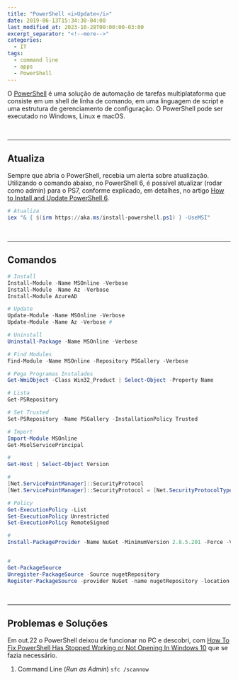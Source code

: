 ```yaml
---
title: "PowerShell <i>Update</i>"
date: 2019-06-13T15:34:30-04:00
last_modified_at: 2023-10-28T00:00:00-03:00
excerpt_separator: "<!--more-->"
categories:
  - IT
tags:
  - command line
  - apps
  - PowerShell
---
```


O [PowerShell](https://learn.microsoft.com/pt-br/powershell/scripting/overview?view=powershell-7.2) é uma solução de automação de tarefas multiplataforma que consiste em um shell de linha de comando, em uma linguagem de script e uma estrutura de gerenciamento de configuração. O PowerShell pode ser executado no Windows, Linux e macOS.

<br>

---

## Atualiza

Sempre que abria o PowerShell, recebia um alerta sobre atualização. Utilizando o comando abaixo, no PowerShell 6, é possível atualizar (rodar como admin) para o PS7, conforme explicado, em detalhes, no artigo [How to Install and Update PowerShell 6](https://www.thomasmaurer.ch/2019/03/how-to-install-and-update-powershell-6/).

```powershell
# Atualiza
iex "& { $(irm https://aka.ms/install-powershell.ps1) } -UseMSI"
```

<br>

---

## Comandos

```powershell
# Install
Install-Module -Name MSOnline -Verbose
Install-Module -Name Az -Verbose
Install-Module AzureAD

# Update
Update-Module -Name MSOnline -Verbose
Update-Module -Name Az -Verbose #

# Uninstall
Uninstall-Package -Name MSOnline -Verbose

# Find Modules
Find-Module -Name MSOnline -Repository PSGallery -Verbose

# Pega Programas Instalados
Get-WmiObject -Class Win32_Product | Select-Object -Property Name

# Lista
Get-PSRepository

# Set Trusted
Set-PSRepository -Name PSGallery -InstallationPolicy Trusted

# Import
Import-Module MSOnline
Get-MsolServicePrincipal

#
Get-Host | Select-Object Version

#
[Net.ServicePointManager]::SecurityProtocol
[Net.ServicePointManager]::SecurityProtocol = [Net.SecurityProtocolType]::Tls12

# Policy
Get-ExecutionPolicy -List
Set-ExecutionPolicy Unrestricted
Set-ExecutionPolicy RemoteSigned

#
Install-PackageProvider -Name NuGet -MinimumVersion 2.8.5.201 -Force -Verbose


#
Get-PackageSource
Unregister-PackageSource -Source nugetRepository
Register-PackageSource -provider NuGet -name nugetRepository -location https://www.nuget.org/api/v2
```

<br>

---

## Problemas e Soluções

Em out.22 o PowerShell deixou de funcionar no PC e descobri, com [How To Fix PowerShell Has Stopped Working or Not Opening In Windows 10](https://www.youtube.com/watch?v=QfCKCasBef4) que se fazia necessário.

1. Command Line (_Run as Admin_) `sfc /scannow`
